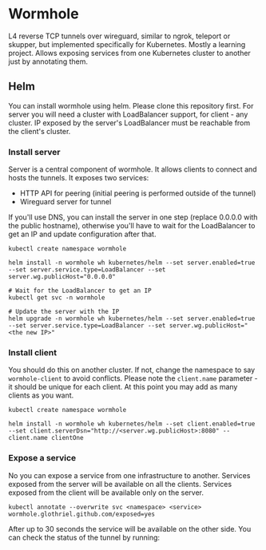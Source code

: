 # Wormhole

L4 reverse TCP tunnels over wireguard, similar to ngrok, teleport or skupper, but implemented specifically for Kubernetes. Mostly a learning project. Allows exposing services from one Kubernetes cluster to another just by annotating them.

## Helm

You can install wormhole using helm. Please clone this repository first. For server you will need a cluster with LoadBalancer support, for client - any cluster. IP exposed by the server's LoadBalancer must be reachable from the client's cluster.

### Install server

Server is a central component of wormhole. It allows clients to connect and hosts the tunnels. It exposes two services:

* HTTP API for peering (initial peering is performed outside of the tunnel)
* Wireguard server for tunnel

If you'll use DNS, you can install the server in one step (replace 0.0.0.0 with the public hostname), otherwise you'll have to wait for the LoadBalancer to get an IP and update configuration after that.

```
kubectl create namespace wormhole

helm install -n wormhole wh kubernetes/helm --set server.enabled=true --set server.service.type=LoadBalancer --set server.wg.publicHost="0.0.0.0"

# Wait for the LoadBalancer to get an IP
kubectl get svc -n wormhole

# Update the server with the IP
helm upgrade -n wormhole wh kubernetes/helm --set server.enabled=true --set server.service.type=LoadBalancer --set server.wg.publicHost="<the new IP>"
```

### Install client

You should do this on another cluster. If not, change the namespace to say `wormhole-client` to avoid conflicts. Please note the `client.name` parameter - it should be unique for each client. At this point you may add as many clients as you want.

```
kubectl create namespace wormhole

helm install -n wormhole wh kubernetes/helm --set client.enabled=true --set client.serverDsn="http://<server.wg.publicHost>:8080" --client.name clientOne
```

### Expose a service

No you can expose a service from one infrastructure to another. Services exposed from the server will be available on all the clients. Services exposed from the client will be available only on the server.

```
kubectl annotate --overwrite svc <namespace> <service> wormhole.glothriel.github.com/exposed=yes
```

After up to 30 seconds the service will be available on the other side. You can check the status of the tunnel by running:

